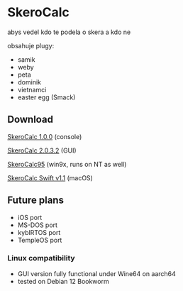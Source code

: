 # SkeroCalc
abys vedel kdo te podela o skera a kdo ne

obsahuje plugy:
- samik
- weby
- peta
- dominik
- vietnamci
- easter egg (Smack)

## Download
[SkeroCalc 1.0.0](https://github.com/denyyys/skerocalc/releases/tag/release) (console)

[SkeroCalc 2.0.3.2](https://github.com/denyyys/skerocalc/releases/tag/release232) (GUI)

[SkeroCalc95](https://raw.githubusercontent.com/denyyys/skerocalc/refs/heads/main/win9x_ver/SCalc95setup.zip) (win9x, runs on NT as well)

[SkeroCalc Swift v1.1](https://raw.githubusercontent.com/denyyys/skerocalc/refs/heads/main/macOS_ver/SkeroCalc%20v1.1%20macOS.zip) (macOS)

## Future plans
 - iOS port
 - MS-DOS port
 - kyblRTOS port
 - TempleOS port

### Linux compatibility
- GUI version fully functional under Wine64 on aarch64
- tested on Debian 12 Bookworm
